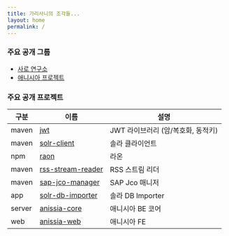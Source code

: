 ```yaml
---
title: 가리사니의 조각들...
layout: home
permalink: /
---
```


### 주요 공개 그룹
- [사로 연구소](https://github.com/saro-lab)
- [애니시아 프로젝트](https://github.com/anissia-net)

### 주요 공개 프로젝트
|구분|이름|설명|
|---|---|---|
|maven|[jwt](https://github.com/saro-lab/jwt)|JWT 라이브러리 (암/복호화, 동적키)|
|maven|[solr-client](https://github.com/saro-lab/solr-client)|솔라 클라이언트|
|npm|[raon](https://github.com/saro-lab/raon)|라온|
|maven|[rss-stream-reader](https://github.com/saro-lab/rss-stream-reader)|RSS 스트림 리더|
|maven|[sap-jco-manager](https://github.com/saro-lab/sap-jco-manager)|SAP Jco 매니저|
|app|[solr-db-importer](https://github.com/saro-lab/solr-db-importer)|솔라 DB Importer|
|server|[anissia-core](https://github.com/anissia-net/anissia-core)|애니시아 BE 코어|
|web|[anissia-web](https://github.com/anissia-net/anissia-web)|애니시아 FE|

